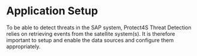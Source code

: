 # Application Setup

To be able to detect threats in the SAP system, Protect4S Threat Detection relies on retrieving  events from the satellite system(s). It is therefore important to setup and enable the data sources and configure them appropriately.
